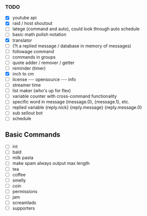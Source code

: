 ### TODO

- [x] youtube api
- [x] raid / host shoutout
- [ ] latege (command and auto), could look through auto schedule
- [ ] basic math polish notation
- [x] translator
- [ ] (?t a replied message / database in memory of messages)
- [ ] followage command
- [ ] commands in groups
- [ ] quote adder / remover / getter
- [ ] reminder (timer)
- [x] inch to cm
- [ ] license --- opensource --- info
- [ ] streamer time
- [ ] list maker (who's up for flex)
- [ ] variable counter with cross-command functionality
- [ ] specific word in message {message.0}, {message.1}, etc.
- [ ] replied variable {reply.nick} {reply.message} {reply.message.0}
- [ ] sub sellout bot
- [ ] schedule

## Basic Commands
- [ ] int
- [ ] bald
- [ ] milk pasta
- [ ] make spam always output max length
- [ ] tea
- [ ] coffee
- [ ] smelly
- [ ] coin
- [ ] permissions
- [ ] jam
- [ ] screamlads
- [ ] supporters
